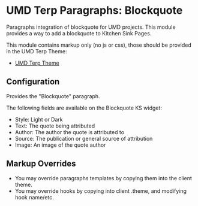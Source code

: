 # UMD Terp Paragraphs: Blockquote

Paragraphs integration of blockquote for UMD projects. This module provides a way to add a blockquote to Kitchen Sink Pages.

This module contains markup only (no js or css), those should be provided in the UMD Terp Theme:

- [UMD Terp Theme](https://github.com/UMD-Digital/umd_terp)

## Configuration

Provides the "Blockquote" paragraph.

The following fields are available on the Blockquote KS widget:

- Style: Light or Dark
- Text: The quote being attributed
- Author: The author the quote is attributed to
- Source: The publication or general source of attribution
- Image: An image of the quote author

## Markup Overrides

- You may override paragraphs templates by copying them into the client theme.
- You may override hooks by copying into client .theme, and modifying hook name/etc.
